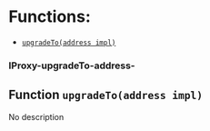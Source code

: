 # Functions:

- [`upgradeTo(address impl)`](#IProxy-upgradeTo-address-)

### IProxy-upgradeTo-address-

## Function `upgradeTo(address impl)`

No description
